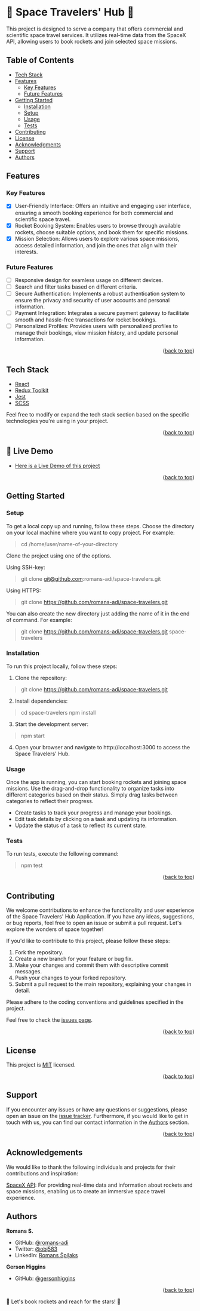 <a name="readme-top"></a>

<!-- PROJECT DESCRIPTION -->

# <a name="about-project">🚀 Space Travelers' Hub 🌌</a>

This project is designed to serve a company that offers commercial and scientific space travel services. It utilizes real-time data from the SpaceX API, allowing users to book rockets and join selected space missions.

<!-- TABLE OF CONTENTS -->

## Table of Contents

- [Tech Stack ](#tech-stack-)
- [Features ](#features-)
  - [Key Features](#key-features)
  - [Future Features](#future-features)
- [Getting Started ](#-getting-started-)
  - [Installation](#installation)
  - [Setup](#setup)
  - [Usage](#usage)
  - [Tests](#tests)
- [Contributing ](#-contributing-)
- [License ](#-license-)
- [Acknowledgments ](#-acknowledgments-)
- [Support ](#️-support-)
- [Authors ](#-authors-)

<!-- Features -->

## Features <a name="features"></a>

### Key Features <a name="key-features"></a>

 - [x] User-Friendly Interface: Offers an intuitive and engaging user interface, ensuring a smooth booking experience for both commercial and scientific space travel.
 - [x] Rocket Booking System: Enables users to browse through available rockets, choose suitable options, and book them for specific missions.
 - [x] Mission Selection: Allows users to explore various space missions, access detailed information, and join the ones that align with their interests.

### Future Features <a name="future-features"></a>

- [ ] Responsive design for seamless usage on different devices.
- [ ] Search and filter tasks based on different criteria.
- [ ] Secure Authentication: Implements a robust authentication system to ensure the privacy and security of user accounts and personal information.
- [ ] Payment Integration: Integrates a secure payment gateway to facilitate smooth and hassle-free transactions for rocket bookings.
- [ ] Personalized Profiles: Provides users with personalized profiles to manage their bookings, view mission history, and update personal information.

<p align="right">(<a href="#readme-top">back to top</a>)</p>

<!-- TECH STACK -->

## Tech Stack <a name="tech-stack"></a>

  <ul>
     <li><a href="https://react.dev/">React</a></li>
      <li><a href="https://redux-toolkit.js.org/">Redux Toolkit</a></li>
      <li><a href="https://jestjs.io/">Jest</a></li>
      <li><a href="https://sass-lang.com/">SCSS</a></li>
  </ul>

Feel free to modify or expand the tech stack section based on the specific technologies you're using in your project.

<p align="right">(<a href="#readme-top">back to top</a>)</p>

<!-- LIVE DEMO -->

## :rocket: Live Demo <a name="live-demo"></a>

- [Here is a Live Demo of this project](https://space-travelers-hub-05ai.onrender.com/)

<p align="right">(<a href="#readme-top">back to top</a>)</p>

<!-- GETTING STARTED -->

## Getting Started <a name="getting-started"></a>

### Setup <a name="setup"></a>

To get a local copy up and running, follow these steps.
Choose the directory on your local machine where you want to copy project. For example:

> cd /home/user/name-of-your-directory

Clone the project using one of the options.

Using SSH-key:

> git clone git@github.com:romans-adi/space-travelers.git

Using HTTPS:

> git clone https://github.com/romans-adi/space-travelers.git

You can also create the new directory just adding the name of it in the end of command. For example:

> git clone https://github.com/romans-adi/space-travelers.git space-travelers

### Installation <a name="installation"></a>

To run this project locally, follow these steps:

1. Clone the repository:

> git clone https://github.com/romans-adi/space-travelers.git

2. Install dependencies:

> cd space-travelers
> npm install

3. Start the development server:

> npm start

4. Open your browser and navigate to http://localhost:3000 to access the Space Travelers' Hub.

### Usage <a name="usage"></a>

Once the app is running, you can start booking rockets and joining space missions. Use the drag-and-drop functionality to organize tasks into different categories based on their status. Simply drag tasks between categories to reflect their progress.

- Create tasks to track your progress and manage your bookings.
- Edit task details by clicking on a task and updating its information.
- Update the status of a task to reflect its current state.

### Tests <a name="tests"></a>

To run tests, execute the following command:

> npm test

<p align="right">(<a href="#readme-top">back to top</a>)</p>

<!-- CONTRIBUTING -->

## Contributing <a name="contributing"></a>

We welcome contributions to enhance the functionality and user experience of the Space Travelers' Hub Application. If you have any ideas, suggestions, or bug reports, feel free to open an issue or submit a pull request. Let's explore the wonders of space together!

If you'd like to contribute to this project, please follow these steps:

1. Fork the repository.
2. Create a new branch for your feature or bug fix.
3. Make your changes and commit them with descriptive commit messages.
4. Push your changes to your forked repository.
5. Submit a pull request to the main repository, explaining your changes in detail.

Please adhere to the coding conventions and guidelines specified in the project.

Feel free to check the [issues page](../../issues/).

<p align="right">(<a href="#readme-top">back to top</a>)</p>

<!-- LICENSE -->

## License <a name="license"></a>

This project is [MIT](LICENSE) licensed.

<p align="right">(<a href="#readme-top">back to top</a>)</p>

<!-- SUPPORT -->

## Support <a name="support"></a>

If you encounter any issues or have any questions or suggestions, please open an issue on the [issue tracker](../../issues/).
Furthermore, if you would like to get in touch with us, you can find our contact information in the <a href="#authors">Authors</a> section.

<p align="right">(<a href="#readme-top">back to top</a>)</p>

<!-- ACKNOWLEDGEMENTS -->

## Acknowledgements <a name="acknowledgements"></a>

We would like to thank the following individuals and projects for their contributions and inspiration:

[SpaceX API](https://github.com/r-spacex/SpaceX-API): For providing real-time data and information about rockets and space missions, enabling us to create an immersive space travel experience.

<!-- AUTHORS -->

## Authors <a name="authors"></a>

**Romans S.**

- GitHub: [@romans-adi](https://github.com/romans-adi/)
- Twitter: [@obj583](https://twitter.com/obj583/)
- LinkedIn: [Romans Špiļaks](https://www.linkedin.com/in/obj513/)

**Gerson Higgins**

- GitHub: [@gersonhiggins](https://github.com/gersonhiggins/)

<p align="right">(<a href="#readme-top">back to top</a>)</p>

🌌 Let's book rockets and reach for the stars! 🚀
